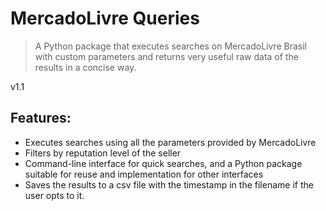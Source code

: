 # MercadoLivre Queries

> A Python package that executes searches on MercadoLivre Brasil with custom parameters and returns very useful raw data of the results in a concise way.

v1.1

## Features:
- Executes searches using all the parameters provided by MercadoLivre
- Filters by reputation level of the seller
- Command-line interface for quick searches, and a Python package suitable for reuse and implementation for other interfaces
- Saves the results to a csv file with the timestamp in the filename if the user opts to it.